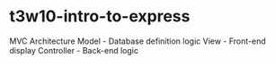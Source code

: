 # t3w10-intro-to-express

MVC Architecture 
Model - Database definition logic
View - Front-end display
Controller - Back-end logic
